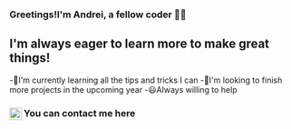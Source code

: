 ### Greetings!I'm Andrei, a fellow coder 👨‍💻

## I'm always eager to learn more to make great things!
-🌟I'm currently learning all the tips and tricks I can
-🦉I'm looking to finish more projects in the upcoming year
-😃Always willing to help

### You can contact me here [<img align="left" alt="andrei-mutescu | LinkedIn" width="22px" src="https://cdn.jsdelivr.net/npm/simple-icons@v3/icons/linkedin.svg" />][linkedin]

[linkedin]: https://www.linkedin.com/in/andrei-mutescu-1516b7217/
